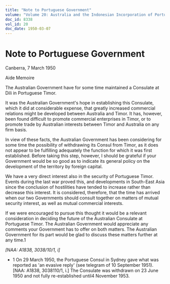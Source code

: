 ```yaml
---
title: "Note to Portuguese Government"
volume: "Volume 20: Australia and the Indonesian Incorporation of Portuguese Timor, 1974-1976"
doc_id: 8338
vol_id: 20
doc_date: 1950-03-07
---
```


# Note to Portuguese Government

Canberra, 7 March 1950

Aide Memoire

The Australian Government have for some time maintained a Consulate at Dili in Portuguese Timor.

It was the Australian Government's hope in establishing this Consulate, which it did at considerable expense, that greatly increased commercial relations might be developed between Australia and Timor. It has, however, been found difficult to promote commercial enterprises in Timor, or to promote trade by Australian interests between Timor and Australia on any firm basis.

In view of these facts, the Australian Government has been considering for some time the possibility of withdrawing its Consul from Timor, as it does not appear to be fulfilling adequately the function for which it was first established. Before taking this step, however, I should be grateful if your Government would be so good as to indicate its general policy on the development of the territory by foreign capital.

We have a very direct interest also in the security of Portuguese Timor. Events during the last war proved this, and developments in South-East Asia since the conclusion of hostilities have tended to increase rather than decrease this interest. It is considered, therefore, that the time has arrived when our two Governments should consult together on matters of mutual security interest, as well as mutual commercial interests.

If we were encouraged to pursue this thought it would be a relevant consideration in deciding the future of the Australian Consulate at Portuguese Timor. The Australian Government would appreciate any comments your Government has to offer on both matters. The Australian Government for its part would be glad to discuss these matters further at any time.1

_[NAA: A1838, 3038/10/1, i]_

  * 1 On 29 March 1950, the Portuguese Consul in Sydney gave what was reported as 'an evasive reply' (see telegram of 10 September 1951). [NAA: A1838, 3038110/1, i.] The Consulate was withdrawn on 23 June 1950 and not fully re-established until4 November 1953. 



